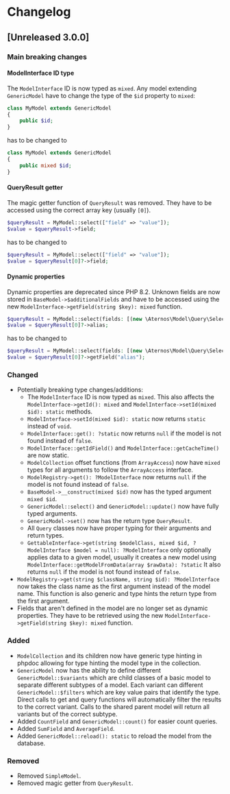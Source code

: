 # Changelog

## [Unreleased 3.0.0]

### Main breaking changes
#### ModelInterface ID type
The `ModelInterface` ID is now typed as `mixed`. Any model extending `GenericModel`
  have to change the type of the `$id` property to `mixed`:
```php
class MyModel extends GenericModel
{
    public $id;
}
```
has to be changed to
```php
class MyModel extends GenericModel
{
    public mixed $id;
}
```

#### QueryResult getter
The magic getter function of `QueryResult` was removed. They have to be accessed using the correct
array key (usually `[0]`).
```php
$queryResult = MyModel::select(["field" => "value"]);
$value = $queryResult->field;
```
has to be changed to
```php
$queryResult = MyModel::select(["field" => "value"]);
$value = $queryResult[0]?->field;
```

#### Dynamic properties
Dynamic properties are deprecated since PHP 8.2. Unknown fields are now stored in `BaseModel->$additionalFields`
and have to be accessed using the new `ModelInterface->getField(string $key): mixed` function.
```php
$queryResult = MyModel::select(fields: [(new \Aternos\Model\Query\SelectField("field"))->setAlias("alias")]);
$value = $queryResult[0]?->alias;
```
has to be changed to
```php
$queryResult = MyModel::select(fields: [(new \Aternos\Model\Query\SelectField("field"))->setAlias("alias")]);
$value = $queryResult[0]?->getField("alias");
```

### Changed
- Potentially breaking type changes/additions:
    - The `ModelInterface` ID is now typed as `mixed`. This also affects the
      `ModelInterface->getId(): mixed` and `ModelInterface->setId(mixed $id): static` methods.
    - `ModelInterface->setId(mixed $id): static` now returns `static` instead of `void`.
    - `ModelInterface::get(): ?static` now returns `null` if the model is not found 
       instead of `false`.
    - `ModelInterface::getIdField()` and `ModelInterface::getCacheTime()` are now static.
    - `ModelCollection` offset functions (from `ArrayAccess`) now have `mixed` types for all 
      arguments to follow the `ArrayAccess` interface.
    - `ModelRegistry->get(): ?ModelInterface` now returns `null` if the model is not found 
       instead of `false`.
    - `BaseModel->__construct(mixed $id)` now has the typed argument `mixed $id`.
    - `GenericModel::select()` and `GenericModel::update()` now have fully typed arguments.
    - `GenericModel->set()` now has the return type `QueryResult`.
    - All `Query` classes now have proper typing for their arguments and return types.
    - `GettableInterface->get(string $modelClass, mixed $id, ?ModelInterface $model = null): ?ModelInterface` only optionally
      applies data to a given model, usually it creates a new model using `ModelInterface::getModelFromData(array $rawData): ?static`
      It also returns `null` if the model is not found instead of `false`.
- `ModelRegistry->get(string $className, string $id): ?ModelInterface` now takes the class name
  as the first argument instead of the model name. This function is also generic and type hints
  the return type from the first argument.
- Fields that aren't defined in the model are no longer set as dynamic properties. They
  have to be retrieved using the new `ModelInterface->getField(string $key): mixed` function.
  
### Added
- `ModelCollection` and its children now have generic type hinting in phpdoc allowing for type
  hinting the model type in the collection.
- `GenericModel` now has the ability to define different `GenericModel::$variants` which are child
  classes of a basic model to separate different subtypes of a model. Each variant can different 
  `GenericModel::$filters` which are key value pairs that identify the type. Direct calls to get and 
  query functions will automatically filter the results to the correct variant. Calls to the shared
  parent model will return all variants but of the correct subtype.
- Added `CountField` and `GenericModel::count()` for easier count queries.
- Added `SumField` and `AverageField`.
- Added `GenericModel::reload(): static` to reload the model from the database.

### Removed
- Removed `SimpleModel`.
- Removed magic getter from `QueryResult`.